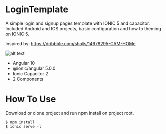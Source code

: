 # LoginTemplate

A simple login and signup pages template with IONIC 5 and capacitor.
Included Android and IOS projects, basic configuration and how to theming on IONIC 5.

Inspired by:
https://dribbble.com/shots/14678295-CAM-HOMe

![alt text](https://cdn.dribbble.com/users/5414793/screenshots/14678295/media/c5139c588061b3eb41298bf912e3c3ca.png?compress=1&resize=800x600)

* Angular 10
* @ionic/angular 5.0.0
* Ionic Capacitor 2
* 2 Components

# How To Use
Download or clone project and run npm install on project root.

`$ npm install` <br/>
`$ ionic serve -l`


